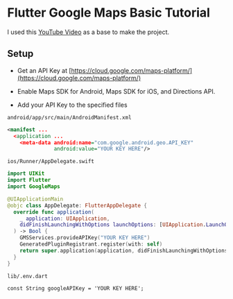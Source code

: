 # Flutter Google Maps Basic Tutorial

I used this [YouTube Video](https://youtu.be/Zz5hMvgiWmY) as a base to make the project.

## Setup

- Get an API Key at [https://cloud.google.com/maps-platform/](https://cloud.google.com/maps-platform/)

- Enable Maps SDK for Android, Maps SDK for iOS, and Directions API.

- Add your API Key to the specified files

`android/app/src/main/AndroidManifest.xml`

```xml
<manifest ...
  <application ...
    <meta-data android:name="com.google.android.geo.API_KEY"
               android:value="YOUR KEY HERE"/>
```

`ios/Runner/AppDelegate.swift`

```swift
import UIKit
import Flutter
import GoogleMaps

@UIApplicationMain
@objc class AppDelegate: FlutterAppDelegate {
  override func application(
    _ application: UIApplication,
    didFinishLaunchingWithOptions launchOptions: [UIApplication.LaunchOptionsKey: Any]?
  ) -> Bool {
    GMSServices.provideAPIKey("YOUR KEY HERE")
    GeneratedPluginRegistrant.register(with: self)
    return super.application(application, didFinishLaunchingWithOptions: launchOptions)
  }
}
```

`lib/.env.dart`

```
const String googleAPIKey = 'YOUR KEY HERE';
```